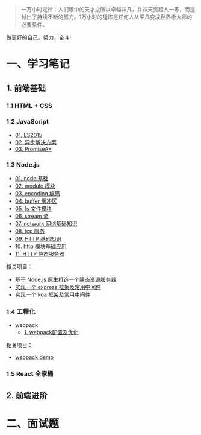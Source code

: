 > 一万小时定律：人们眼中的天才之所以卓越非凡，并非天资超人一等，而是付出了持续不断的努力。1万小时的锤炼是任何人从平凡变成世界级大师的必要条件。

做更好的自己。努力，奋斗!

# 一、学习笔记

## 1. 前端基础

### 1.1 HTML + CSS

### 1.2 JavaScript

- [01. ES2015](http://suo.im/4MvO2W)
- [02. 异步解决方案](http://suo.im/5hkOj1)
- [03. PromiseA+](http://suo.im/4MvOaG)

### 1.3 Node.js

- [01. node 基础](http://suo.im/4y9lNi)
- [02. module 模块](http://suo.im/4y9lQw)
- [03. encoding 编码](http://suo.im/4UMDSq)
- [04. buffer 缓冲区](http://suo.im/4MvOjS)
- [05. fs 文件模块](http://suo.im/4U21sh)
- [06. stream 流](http://suo.im/4MvOoy)
- [07. network 网络基础知识](http://suo.im/52iott)
- [08. tcp 服务](http://suo.im/5oR1Ju)
- [09. HTTP 基础知识](http://suo.im/5oR1Lg)
- [10. http 模块基础应用](http://suo.im/5oR1MS)
- [11. HTTP 静态服务器](http://suo.im/5hkOKr)

相关项目：
- [基于 Node.js 原生打造一个静态资源服务器](https://github.com/MoonWang/node-http-static-server)
- [实现一个 express 框架及常用中间件](https://github.com/MoonWang/express-like)
- [实现一个 koa 框架及常用中间件](https://github.com/MoonWang/koa-like)

### 1.4 工程化

- webpack
    - [1. webpack配置及优化](http://suo.im/5hENdB)

相关项目：
- [webpack demo](https://github.com/MoonWang/webpack-demo)

### 1.5 React 全家桶

## 2. 前端进阶

# 二、面试题